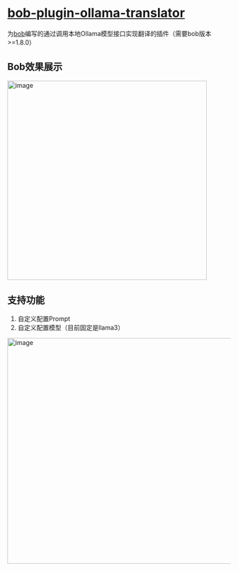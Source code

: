 # **[bob-plugin-ollama-translator](https://github.com/CaicoLeung/bob-plugin-ollama-translator)**

为[bob](https://bobtranslate.com/)编写的通过调用本地Ollama模型接口实现翻译的插件（需要bob版本>=1.8.0）

## Bob效果展示

<img width="450" alt="image" src="https://github.com/CaicoLeung/bob-plugin-ollama-translator/assets/36806569/28f6d4f8-0f62-42cd-9214-c767fd8d1270">

## 支持功能
1. 自定义配置Prompt
2. 自定义配置模型（目前固定是llama3）

<img width="510" alt="image" src="https://github.com/CaicoLeung/bob-plugin-ollama-translator/assets/36806569/55cd2824-c460-4913-b051-807c387634c3">
